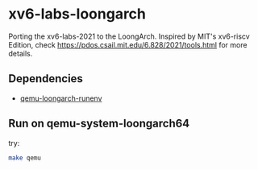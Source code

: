 # xv6-labs-loongarch

Porting the xv6-labs-2021 to the LoongArch. Inspired by MIT's xv6-riscv Edition, check https://pdos.csail.mit.edu/6.828/2021/tools.html for more details.

## Dependencies

* [qemu-loongarch-runenv](https://github.com/foxsen/qemu-loongarch-runenv)

## Run on qemu-system-loongarch64

try:

```bash
make qemu
```